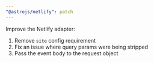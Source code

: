 ```yaml
---
"@astrojs/netlify": patch
---
```


Improve the Netlify adapter: 

1. Remove `site` config requirement
2. Fix an issue where query params were being stripped
3. Pass the event body to the request object
